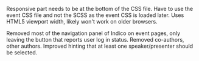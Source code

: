 Responsive part needs to be at the bottom of the CSS file.
Have to use the event CSS file and not the SCSS as the event CSS is loaded later.
Uses HTML5 viewport width, likely won't work on older browsers.

Removed most of the navigation panel of Indico on event pages, only leaving the button that reports user log in status.
Removed co-authors, other authors. Improved hinting that at least one speaker/presenter should be selected.